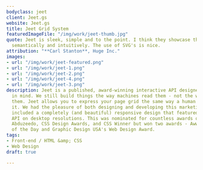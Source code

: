 ```yaml
---
bodyclass: jeet
client: Jeet.gs
website: Jeet.gs
title: Jeet Grid System
featuredImageFile: "/img/work/jeet-thumb.jpg"
quote: Jeet is sleek, simple and to the point. I think they showcase the grid system
  semantically and intuitively. The use of SVG's is nice.
attribution: "**Carl Stanton**, Huge Inc."
images:
- url: "/img/work/jeet-featured.png"
- url: "/img/work/jeet-1.png"
- url: "/img/work/jeet-2.png"
- url: "/img/work/jeet-4.png"
- url: "/img/work/jeet-3.png"
description: Jeet is a published, award-winning interactive API designed with simplicity
  in mind. We still build things the way machines read them - not the way we intuit
  them. Jeet allows you to express your page grid the same way a human would describe
  it. We had the pleasure of both designing and developing this marketing site. It
  included a completely (and beautiful) responsive design that featured an interactive
  API on desktop resolutions. This was nominated for countless awards on sites like
  Abduzeedo, CSS Design Awards, and CSS Winner but won two awards - Awwwards Site
  of the Day and Graphic Design USA's Web Design Award.
tags:
- Front-end / HTML &amp; CSS
- Web Design
draft: true

---
```

